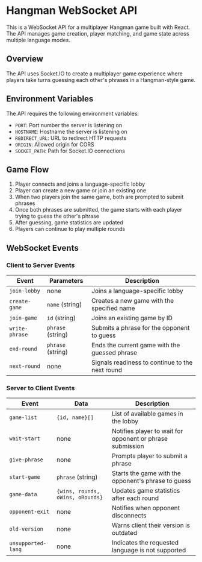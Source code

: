 # Hangman WebSocket API

This is a WebSocket API for a multiplayer Hangman game built with React. The API manages game creation, player matching, and game state across multiple language modes.

## Overview

The API uses Socket.IO to create a multiplayer game experience where players take turns guessing each other's phrases in a Hangman-style game.

## Environment Variables

The API requires the following environment variables:

- `PORT`: Port number the server is listening on
- `HOSTNAME`: Hostname the server is listening on
- `REDIRECT_URL`: URL to redirect HTTP requests
- `ORIGIN`: Allowed origin for CORS
- `SOCKET_PATH`: Path for Socket.IO connections

## Game Flow

1. Player connects and joins a language-specific lobby
2. Player can create a new game or join an existing one
3. When two players join the same game, both are prompted to submit phrases
4. Once both phrases are submitted, the game starts with each player trying to guess the other's phrase
5. After guessing, game statistics are updated
6. Players can continue to play multiple rounds

## WebSocket Events

### Client to Server Events

| Event          | Parameters        | Description                                     |
| -------------- | ----------------- | ----------------------------------------------- |
| `join-lobby`   | none              | Joins a language-specific lobby                 |
| `create-game`  | `name` (string)   | Creates a new game with the specified name      |
| `join-game`    | `id` (string)     | Joins an existing game by ID                    |
| `write-phrase` | `phrase` (string) | Submits a phrase for the opponent to guess      |
| `end-round`    | `phrase` (string) | Ends the current game with the guessed phrase   |
| `next-round`   | none              | Signals readiness to continue to the next round |

### Server to Client Events

| Event              | Data                             | Description                                               |
| ------------------ | -------------------------------- | --------------------------------------------------------- |
| `game-list`        | `{id, name}[]`                   | List of available games in the lobby                      |
| `wait-start`       | none                             | Notifies player to wait for opponent or phrase submission |
| `give-phrase`      | none                             | Prompts player to submit a phrase                         |
| `start-game`       | `phrase` (string)                | Starts the game with the opponent's phrase to guess       |
| `game-data`        | `{wins, rounds, oWins, oRounds}` | Updates game statistics after each round                  |
| `opponent-exit`    | none                             | Notifies when opponent disconnects                        |
| `old-version`      | none                             | Warns client their version is outdated                    |
| `unsupported-lang` | none                             | Indicates the requested language is not supported         |
